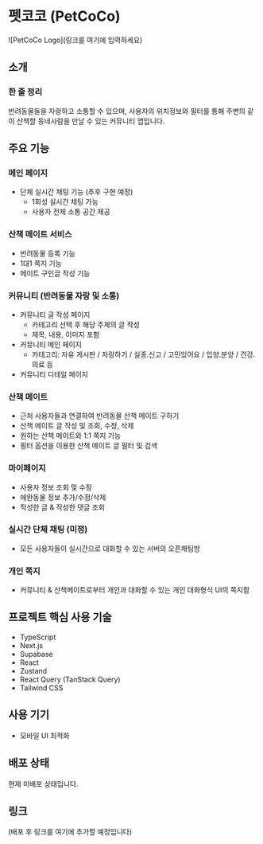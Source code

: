# 펫코코 (PetCoCo)

![PetCoCo Logo](링크를 여기에 입력하세요)

## 소개

### 한 줄 정리
반려동물들을 자랑하고 소통할 수 있으며, 사용자의 위치정보와 필터를 통해 주변의 같이 산책할 동네사람을 만날 수 있는 커뮤니티 앱입니다.

## 주요 기능

### 메인 페이지
- 단체 실시간 채팅 기능 (추후 구현 예정)
  - 1회성 실시간 채팅 가능
  - 사용자 전체 소통 공간 제공

### 산책 메이트 서비스
- 반려동물 등록 기능
- 1대1 쪽지 기능
- 메이트 구인글 작성 기능

### 커뮤니티 (반려동물 자랑 및 소통)
- 커뮤니티 글 작성 페이지
  - 카테고리 선택 후 해당 주제의 글 작성
  - 제목, 내용, 이미지 포함
- 커뮤니티 메인 페이지
  - 카테고리: 자유 게시판 / 자랑하기 / 실종.신고 / 고민있어요 / 입양.분양 / 건강.의료 등
- 커뮤니티 디테일 페이지

### 산책 메이트
- 근처 사용자들과 연결하여 반려동물 산책 메이트 구하기
- 산책 메이트 글 작성 및 조회, 수정, 삭제
- 원하는 산책 메이트와 1:1 쪽지 기능
- 필터 옵션을 이용한 산책 메이트 글 필터 및 검색

### 마이페이지
- 사용자 정보 조회 및 수정
- 애완동물 정보 추가/수정/삭제
- 작성한 글 & 작성한 댓글 조회

### 실시간 단체 채팅 (미정)
- 모든 사용자들이 실시간으로 대화할 수 있는 서버의 오픈채팅방

### 개인 쪽지
- 커뮤니티 & 산책메이트로부터 개인과 대화할 수 있는 개인 대화형식 UI의 쪽지함

## 프로젝트 핵심 사용 기술
- TypeScript
- Next.js
- Supabase
- React
- Zustand
- React Query (TanStack Query)
- Tailwind CSS

## 사용 기기
- 모바일 UI 최적화

## 배포 상태
현재 미배포 상태입니다.

## 링크
(배포 후 링크를 여기에 추가할 예정입니다)
